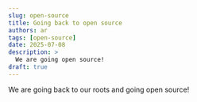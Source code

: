 ```yaml
---
slug: open-source
title: Going back to open source
authors: ar
tags: [open-source]
date: 2025-07-08
description: >
  We are going open source!
draft: true
---
```


We are going back to our roots and going open source!